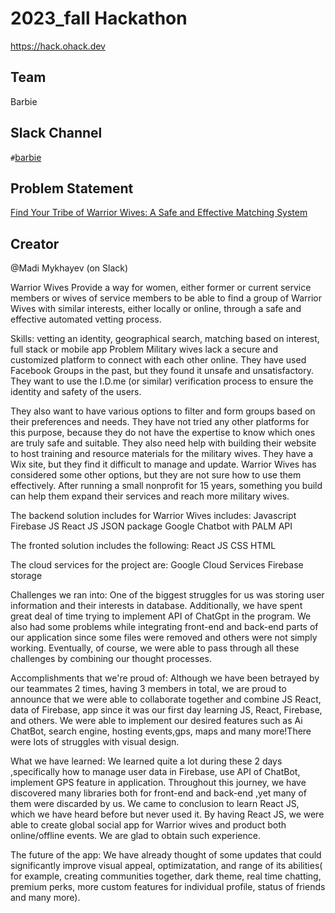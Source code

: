 
# 2023_fall Hackathon
https://hack.ohack.dev
## Team
Barbie

## Slack Channel
`#`[barbie](https://opportunity-hack.slack.com/app_redirect?channel=barbie)

## Problem Statement
[Find Your Tribe of Warrior Wives: A Safe and Effective Matching System](https://ohack.dev/project/goHifAZIzmCumLHRbiEP)

## Creator
@Madi Mykhayev (on Slack)

Warrior Wives
Provide a way for women, either former or current service members or wives of service members to be able to find a group of Warrior Wives with similar interests, either locally or online, through a safe and effective automated vetting process.

Skills: vetting an identity, geographical search, matching based on interest, full stack or mobile app
Problem
Military wives lack a secure and customized platform to connect with each other online. They have used Facebook Groups in the past, but they found it unsafe and unsatisfactory. They want to use the I.D.me (or similar) verification process to ensure the identity and safety of the users. 

They also want to have various options to filter and form groups based on their preferences and needs. They have not tried any other platforms for this purpose, because they do not have the expertise to know which ones are truly safe and suitable. They also need help with building their website to host training and resource materials for the military wives. They have a Wix site, but they find it difficult to manage and update. Warrior Wives has considered some other options, but they are not sure how to use them effectively. After running a small nonprofit for 15 years, something you build can help them expand their services and reach more military wives.

The backend solution includes for Warrior Wives includes:
Javascript
Firebase JS
React JS
JSON package
Google Chatbot with PALM API

The fronted solution includes the following:
React JS
CSS
HTML

The cloud services for the project are:
Google Cloud Services
Firebase storage

Challenges we ran into:
One of the biggest struggles for us was storing user information and their interests in database. Additionally, we have spent great deal of time trying to implement API of ChatGpt in the program. We also had some problems while integrating front-end and back-end parts of our application since some files were removed and others were not simply working. Eventually, of course, we were able to pass through all these challenges by combining our thought processes.

Accomplishments that we're proud of:
Although we have been betrayed by our teammates 2 times, having 3 members in total, we are proud to announce that we were able to collaborate together and combine JS React, data of Firebase, app since it was our first day learning JS, React, Firebase, and others. We were able to implement our desired features such as Ai ChatBot, search engine, hosting events,gps, maps and many more!There were lots of struggles with visual design.

What we have learned:
We learned quite  a lot during these 2 days ,specifically how to manage user data in Firebase, use API of ChatBot, implement GPS feature in application. Throughout this journey, we have discovered many libraries both for front-end and back-end ,yet many of them were discarded by us. We came to conclusion to learn React JS, which we have heard before but never used it. By having React JS, we were able to create global social app for Warrior wives and product both online/offline events. We are glad to obtain such experience.

The future of the app:
We have already thought of some updates that could significantly improve visual appeal, optimizatation, and range of its abilities( for example, creating communities together, dark theme, real time chatting, premium perks, more custom features for individual profile, status of friends and many more).






